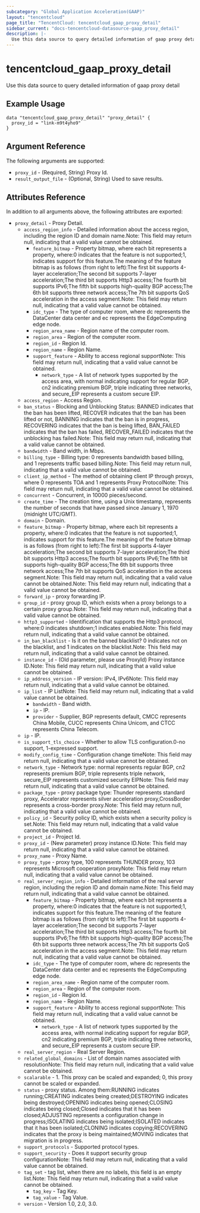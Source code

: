 ```yaml
---
subcategory: "Global Application Acceleration(GAAP)"
layout: "tencentcloud"
page_title: "TencentCloud: tencentcloud_gaap_proxy_detail"
sidebar_current: "docs-tencentcloud-datasource-gaap_proxy_detail"
description: |-
  Use this data source to query detailed information of gaap proxy detail
---
```


# tencentcloud_gaap_proxy_detail

Use this data source to query detailed information of gaap proxy detail

## Example Usage

```hcl
data "tencentcloud_gaap_proxy_detail" "proxy_detail" {
  proxy_id = "link-m9t4yho9"
}
```

## Argument Reference

The following arguments are supported:

* `proxy_id` - (Required, String) Proxy Id.
* `result_output_file` - (Optional, String) Used to save results.

## Attributes Reference

In addition to all arguments above, the following attributes are exported:

* `proxy_detail` - Proxy Detail.
  * `access_region_info` - Detailed information about the access region, including the region ID and domain name.Note: This field may return null, indicating that a valid value cannot be obtained.
    * `feature_bitmap` - Property bitmap, where each bit represents a property, where:0 indicates that the feature is not supported;1, indicates support for this feature.The meaning of the feature bitmap is as follows (from right to left):The first bit supports 4-layer acceleration;The second bit supports 7-layer acceleration;The third bit supports Http3 access;The fourth bit supports IPv6;The fifth bit supports high-quality BGP access;The 6th bit supports three network access;The 7th bit supports QoS acceleration in the access segment.Note: This field may return null, indicating that a valid value cannot be obtained.
    * `idc_type` - The type of computer room, where dc represents the DataCenter data center and ec represents the EdgeComputing edge node.
    * `region_area_name` - Region name of the computer room.
    * `region_area` - Region of the computer room.
    * `region_id` - Region Id.
    * `region_name` - Region Name.
    * `support_feature` - Ability to access regional supportNote: This field may return null, indicating that a valid value cannot be obtained.
      * `network_type` - A list of network types supported by the access area, with normal indicating support for regular BGP, cn2 indicating premium BGP, triple indicating three networks, and secure_EIP represents a custom secure EIP.
  * `access_region` - Access Region.
  * `ban_status` - Blocking and Unblocking Status: BANNED indicates that the ban has been lifted, RECOVER indicates that the ban has been lifted or not, BANNING indicates that the ban is in progress, RECOVERING indicates that the ban is being lifted, BAN_FAILED indicates that the ban has failed, RECOVER_FAILED indicates that the unblocking has failed.Note: This field may return null, indicating that a valid value cannot be obtained.
  * `bandwidth` - Band width, in Mbps.
  * `billing_type` - Billing type: 0 represents bandwidth based billing, and 1 represents traffic based billing.Note: This field may return null, indicating that a valid value cannot be obtained.
  * `client_ip_method` - The method of obtaining client IP through proxys, where 0 represents TOA and 1 represents Proxy ProtocolNote: This field may return null, indicating that a valid value cannot be obtained.
  * `concurrent` - Concurrent, in 10000 pieces/second.
  * `create_time` - The creation time, using a Unix timestamp, represents the number of seconds that have passed since January 1, 1970 (midnight UTC/GMT).
  * `domain` - Domain.
  * `feature_bitmap` - Property bitmap, where each bit represents a property, where:0 indicates that the feature is not supported;1, indicates support for this feature.The meaning of the feature bitmap is as follows (from right to left):The first bit supports 4-layer acceleration;The second bit supports 7-layer acceleration;The third bit supports Http3 access;The fourth bit supports IPv6;The fifth bit supports high-quality BGP access;The 6th bit supports three network access;The 7th bit supports QoS acceleration in the access segment.Note: This field may return null, indicating that a valid value cannot be obtained.Note: This field may return null, indicating that a valid value cannot be obtained.
  * `forward_ip` - proxy forwarding IP.
  * `group_id` - proxy group ID, which exists when a proxy belongs to a certain proxy group.Note: This field may return null, indicating that a valid value cannot be obtained.
  * `http3_supported` - Identification that supports the Http3 protocol, where:0 indicates shutdown;1 indicates enabled.Note: This field may return null, indicating that a valid value cannot be obtained.
  * `in_ban_blacklist` - Is it on the banned blacklist? 0 indicates not on the blacklist, and 1 indicates on the blacklist.Note: This field may return null, indicating that a valid value cannot be obtained.
  * `instance_id` - (Old parameter, please use ProxyId) Proxy instance ID.Note: This field may return null, indicating that a valid value cannot be obtained.
  * `ip_address_version` - IP version: IPv4, IPv6Note: This field may return null, indicating that a valid value cannot be obtained.
  * `ip_list` - IP ListNote: This field may return null, indicating that a valid value cannot be obtained.
    * `bandwidth` - Band width.
    * `ip` - IP.
    * `provider` - Supplier, BGP represents default, CMCC represents China Mobile, CUCC represents China Unicom, and CTCC represents China Telecom.
  * `ip` - IP.
  * `is_support_tls_choice` - Whether to allow TLS configuration.0-no support, 1-expressed support.
  * `modify_config_time` - Configuration change timeNote: This field may return null, indicating that a valid value cannot be obtained.
  * `network_type` - Network type: normal represents regular BGP, cn2 represents premium BGP, triple represents triple network, secure_EIP represents customized security EIPNote: This field may return null, indicating that a valid value cannot be obtained.
  * `package_type` - proxy package type: Thunder represents standard proxy, Accelerator represents silver acceleration proxy,CrossBorder represents a cross-border proxy.Note: This field may return null, indicating that a valid value cannot be obtained.
  * `policy_id` - Security policy ID, which exists when a security policy is set.Note: This field may return null, indicating that a valid value cannot be obtained.
  * `project_id` - Project Id.
  * `proxy_id` - (New parameter) proxy instance ID.Note: This field may return null, indicating that a valid value cannot be obtained.
  * `proxy_name` - Proxy Name.
  * `proxy_type` - proxy type, 100 represents THUNDER proxy, 103 represents Microsoft cooperation proxyNote: This field may return null, indicating that a valid value cannot be obtained.
  * `real_server_region_info` - Detailed information of the real server region, including the region ID and domain name.Note: This field may return null, indicating that a valid value cannot be obtained.
    * `feature_bitmap` - Property bitmap, where each bit represents a property, where:0 indicates that the feature is not supported;1, indicates support for this feature.The meaning of the feature bitmap is as follows (from right to left):The first bit supports 4-layer acceleration;The second bit supports 7-layer acceleration;The third bit supports Http3 access;The fourth bit supports IPv6;The fifth bit supports high-quality BGP access;The 6th bit supports three network access;The 7th bit supports QoS acceleration in the access segment.Note: This field may return null, indicating that a valid value cannot be obtained.
    * `idc_type` - The type of computer room, where dc represents the DataCenter data center and ec represents the EdgeComputing edge node.
    * `region_area_name` - Region name of the computer room.
    * `region_area` - Region of the computer room.
    * `region_id` - Region Id.
    * `region_name` - Region Name.
    * `support_feature` - Ability to access regional supportNote: This field may return null, indicating that a valid value cannot be obtained.
      * `network_type` - A list of network types supported by the access area, with normal indicating support for regular BGP, cn2 indicating premium BGP, triple indicating three networks, and secure_EIP represents a custom secure EIP.
  * `real_server_region` - Real Server Region.
  * `related_global_domains` - List of domain names associated with resolutionNote: This field may return null, indicating that a valid value cannot be obtained.
  * `scalarable` - 1. This proxy can be scaled and expanded; 0, this proxy cannot be scaled or expanded.
  * `status` - proxy status. Among them:RUNNING indicates running;CREATING indicates being created;DESTROYING indicates being destroyed;OPENING indicates being opened;CLOSING indicates being closed;Closed indicates that it has been closed;ADJUSTING represents a configuration change in progress;ISOLATING indicates being isolated;ISOLATED indicates that it has been isolated;CLONING indicates copying;RECOVERING indicates that the proxy is being maintained;MOVING indicates that migration is in progress.
  * `support_protocols` - Supported protocol types.
  * `support_security` - Does it support security group configurationNote: This field may return null, indicating that a valid value cannot be obtained.
  * `tag_set` - tag list, when there are no labels, this field is an empty list.Note: This field may return null, indicating that a valid value cannot be obtained.
    * `tag_key` - Tag Key.
    * `tag_value` - Tag Value.
  * `version` - Version 1.0, 2.0, 3.0.


